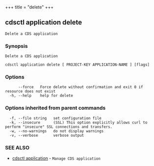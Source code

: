 +++
title = "delete"
+++
## cdsctl application delete

`Delete a CDS application`

### Synopsis

`Delete a CDS application`

```
cdsctl application delete [ PROJECT-KEY APPLICATION-NAME ] [flags]
```

### Options

```
      --force   Force delete without confirmation and exit 0 if resource does not exist
  -h, --help    help for delete
```

### Options inherited from parent commands

```
  -f, --file string   set configuration file
  -k, --insecure      (SSL) This option explicitly allows curl to perform "insecure" SSL connections and transfers.
  -w, --no-warnings   do not display warnings
  -v, --verbose       verbose output
```

### SEE ALSO

* [cdsctl application](/manual/components/cdsctl/application/)	 - `Manage CDS application`

